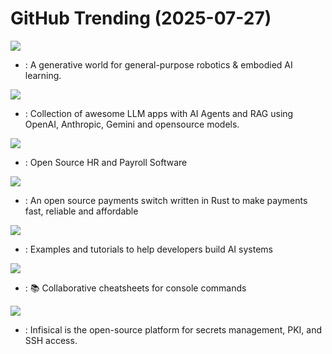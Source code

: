 # GitHub Trending (2025-07-27)

![](https://img.shields.io/badge/Python-New%20192-green?style=flat-square&logo=appveyor)
- [](https://github.comundefined): A generative world for general-purpose robotics & embodied AI learning.

![](https://img.shields.io/badge/Python-New%20485-green?style=flat-square&logo=appveyor)
- [](https://github.comundefined): Collection of awesome LLM apps with AI Agents and RAG using OpenAI, Anthropic, Gemini and opensource models.

![](https://img.shields.io/badge/Python-New%20318-green?style=flat-square&logo=appveyor)
- [](https://github.comundefined): Open Source HR and Payroll Software

![](https://img.shields.io/badge/Rust-New%20137-green?style=flat-square&logo=appveyor)
- [](https://github.comundefined): An open source payments switch written in Rust to make payments fast, reliable and affordable

![](https://img.shields.io/badge/Python-New%2022-green?style=flat-square&logo=appveyor)
- [](https://github.comundefined): Examples and tutorials to help developers build AI systems

![](https://img.shields.io/badge/Markdown-New%2025-green?style=flat-square&logo=appveyor)
- [](https://github.comundefined): 📚 Collaborative cheatsheets for console commands

![](https://img.shields.io/badge/TypeScript-New%20277-green?style=flat-square&logo=appveyor)
- [](https://github.comundefined): Infisical is the open-source platform for secrets management, PKI, and SSH access.

